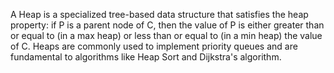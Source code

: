 A Heap is a specialized tree-based data structure that satisfies the heap property: if P is a parent node of C, then the value of P is either greater than or equal to (in a max heap) or less than or equal to (in a min heap) the value of C. Heaps are commonly used to implement priority queues and are fundamental to algorithms like Heap Sort and Dijkstra's algorithm.
